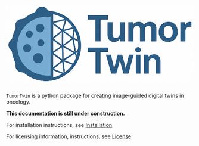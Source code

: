 # ![TumorTwin](assets/tumor_twin.png)

`TumorTwin` is a python package for creating image-guided digital twins in oncology.

**This documentation is still under construction.** 

For installation instructions, see [Installation](installation.md)

For licensing information,  instructions, see [License](LICENSE.md)